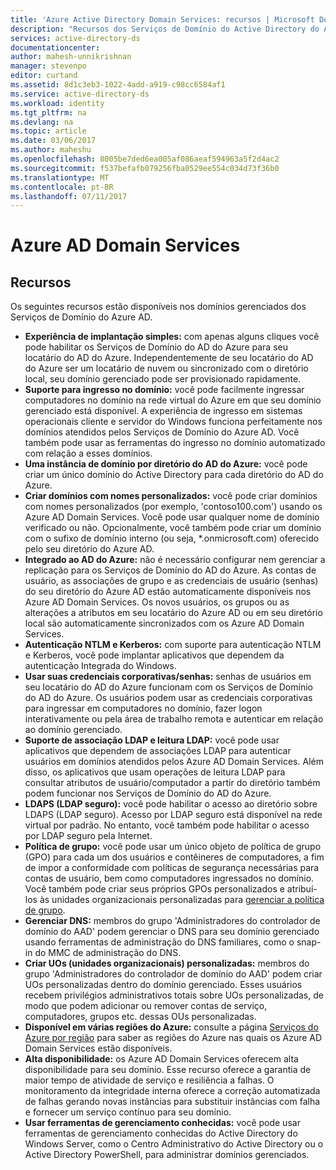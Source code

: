 ```yaml
---
title: 'Azure Active Directory Domain Services: recursos | Microsoft Docs'
description: "Recursos dos Serviços de Domínio do Active Directory do Azure"
services: active-directory-ds
documentationcenter: 
author: mahesh-unnikrishnan
manager: stevenpo
editor: curtand
ms.assetid: 8d1c3eb3-1022-4add-a919-c98cc6584af1
ms.service: active-directory-ds
ms.workload: identity
ms.tgt_pltfrm: na
ms.devlang: na
ms.topic: article
ms.date: 03/06/2017
ms.author: maheshu
ms.openlocfilehash: 8005be7ded6ea005af086aeaf594963a5f2d4ac2
ms.sourcegitcommit: f537befafb079256fba0529ee554c034d73f36b0
ms.translationtype: MT
ms.contentlocale: pt-BR
ms.lasthandoff: 07/11/2017
---
```

# <a name="azure-ad-domain-services"></a>Azure AD Domain Services
## <a name="features"></a>Recursos
Os seguintes recursos estão disponíveis nos domínios gerenciados dos Serviços de Domínio do Azure AD.

* **Experiência de implantação simples:** com apenas alguns cliques você pode habilitar os Serviços de Domínio do AD do Azure para seu locatário do AD do Azure. Independentemente de seu locatário do AD do Azure ser um locatário de nuvem ou sincronizado com o diretório local, seu domínio gerenciado pode ser provisionado rapidamente.
* **Suporte para ingresso no domínio:** você pode facilmente ingressar computadores no domínio na rede virtual do Azure em que seu domínio gerenciado está disponível. A experiência de ingresso em sistemas operacionais cliente e servidor do Windows funciona perfeitamente nos domínios atendidos pelos Serviços de Domínio do Azure AD. Você também pode usar as ferramentas do ingresso no domínio automatizado com relação a esses domínios.
* **Uma instância de domínio por diretório do AD do Azure:** você pode criar um único domínio do Active Directory para cada diretório do AD do Azure.
* **Criar domínios com nomes personalizados:** você pode criar domínios com nomes personalizados (por exemplo, 'contoso100.com') usando os Azure AD Domain Services. Você pode usar qualquer nome de domínio verificado ou não. Opcionalmente, você também pode criar um domínio com o sufixo de domínio interno (ou seja, *.onmicrosoft.com) oferecido pelo seu diretório do Azure AD.
* **Integrado ao AD do Azure:** não é necessário configurar nem gerenciar a replicação para os Serviços de Domínio do AD do Azure. As contas de usuário, as associações de grupo e as credenciais de usuário (senhas) do seu diretório do Azure AD estão automaticamente disponíveis nos Azure AD Domain Services. Os novos usuários, os grupos ou as alterações a atributos em seu locatário do Azure AD ou em seu diretório local são automaticamente sincronizados com os Azure AD Domain Services.
* **Autenticação NTLM e Kerberos:** com suporte para autenticação NTLM e Kerberos, você pode implantar aplicativos que dependem da autenticação Integrada do Windows.
* **Usar suas credenciais corporativas/senhas:** senhas de usuários em seu locatário do AD do Azure funcionam com os Serviços de Domínio do AD do Azure. Os usuários podem usar as credenciais corporativas para ingressar em computadores no domínio, fazer logon interativamente ou pela área de trabalho remota e autenticar em relação ao domínio gerenciado.
* **Suporte de associação LDAP e leitura LDAP:** você pode usar aplicativos que dependem de associações LDAP para autenticar usuários em domínios atendidos pelos Azure AD Domain Services. Além disso, os aplicativos que usam operações de leitura LDAP para consultar atributos de usuário/computador a partir do diretório também podem funcionar nos Serviços de Domínio do AD do Azure.
* **LDAPS (LDAP seguro):** você pode habilitar o acesso ao diretório sobre LDAPS (LDAP seguro). Acesso por LDAP seguro está disponível na rede virtual por padrão. No entanto, você também pode habilitar o acesso por LDAP seguro pela Internet.
* **Política de grupo:** você pode usar um único objeto de política de grupo (GPO) para cada um dos usuários e contêineres de computadores, a fim de impor a conformidade com políticas de segurança necessárias para contas de usuário, bem como computadores ingressados no domínio. Você também pode criar seus próprios GPOs personalizados e atribuí-los às unidades organizacionais personalizadas para [gerenciar a política de grupo](active-directory-ds-admin-guide-administer-group-policy.md).
* **Gerenciar DNS:** membros do grupo 'Administradores do controlador de domínio do AAD' podem gerenciar o DNS para seu domínio gerenciado usando ferramentas de administração do DNS familiares, como o snap-in do MMC de administração do DNS.
* **Criar UOs (unidades organizacionais) personalizadas:** membros do grupo 'Administradores do controlador de domínio do AAD' podem criar UOs personalizadas dentro do domínio gerenciado. Esses usuários recebem privilégios administrativos totais sobre UOs personalizadas, de modo que podem adicionar ou remover contas de serviço, computadores, grupos etc. dessas OUs personalizadas.
* **Disponível em várias regiões do Azure:** consulte a página [Serviços do Azure por região](https://azure.microsoft.com/regions/#services/) para saber as regiões do Azure nas quais os Azure AD Domain Services estão disponíveis.
* **Alta disponibilidade:** os Azure AD Domain Services oferecem alta disponibilidade para seu domínio. Esse recurso oferece a garantia de maior tempo de atividade de serviço e resiliência a falhas. O monitoramento da integridade interna oferece a correção automatizada de falhas gerando novas instâncias para substituir instâncias com falha e fornecer um serviço contínuo para seu domínio.
* **Usar ferramentas de gerenciamento conhecidas:** você pode usar ferramentas de gerenciamento conhecidas do Active Directory do Windows Server, como o Centro Administrativo do Active Directory ou o Active Directory PowerShell, para administrar domínios gerenciados.
